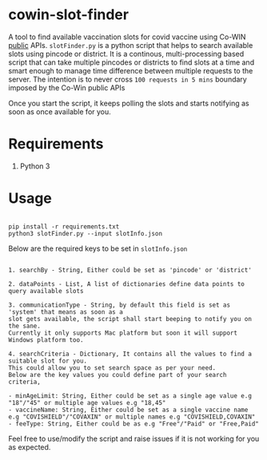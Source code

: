 # cowin-slot-finder

A tool to find available vaccination slots for covid vaccine using Co-WIN [public](https://apisetu.gov.in/public/api/cowin) APIs. `slotFinder.py` is a python script that helps to search available slots using pincode or district. It is a continous, multi-processing based script that can take multiple pincodes or districts to find slots at a time and smart enough to manage time difference between multiple requests to the server. The intention is to never cross `100 requests in 5 mins` boundary imposed by the Co-Win public APIs

Once you start the script, it keeps polling the slots and starts notifying as soon as once available for you.

# Requirements
1. Python 3

# Usage
```

pip install -r requirements.txt
python3 slotFinder.py --input slotInfo.json

```

Below are the required keys to be set in `slotInfo.json`

```

1. searchBy - String, Either could be set as 'pincode' or 'district'

2. dataPoints - List, A list of dictionaries define data points to query available slots

3. communicationType - String, by default this field is set as 'system' that means as soon as a
slot gets available, the script shall start beeping to notify you on the sane.
Currently it only supports Mac platform but soon it will support Windows platform too.

4. searchCriteria - Dictionary, It contains all the values to find a suitable slot for you.
This could allow you to set search space as per your need.
Below are the key values you could define part of your search criteria,

- minAgeLimit: String, Either could be set as a single age value e.g "18"/"45" or multiple age values e.g "18,45"
- vaccineName: String, Either could be set as a single vaccine name e.g "COVISHIELD"/"COVAXIN" or multiple names e.g "COVISHIELD,COVAXIN"
- feeType: String, Either could be as e.g "Free"/"Paid" or "Free,Paid"

```


Feel free to use/modify the script and raise issues if it is not working for you as expected.
